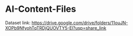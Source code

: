 # AI-Content-Files

Dataset link: https://drive.google.com/drive/folders/11ouJN-XOPb9NfyohTqTRDjQUOVTY5-El?usp=share_link

